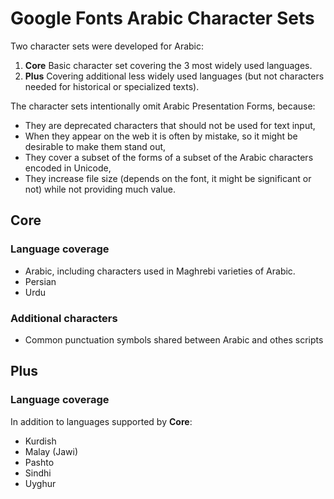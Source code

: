Google Fonts Arabic Character Sets
==================================

Two character sets were developed for Arabic:

1. **Core** Basic character set covering the 3 most widely used languages.
2. **Plus** Covering additional less widely used languages (but not characters needed for historical or specialized texts).

The character sets intentionally omit Arabic Presentation Forms, because:
* They are deprecated characters that should not be used for text input,
* When they appear on the web it is often by mistake, so it might be desirable to make them stand out,
* They cover a subset of the forms of a subset of the Arabic characters encoded in Unicode,
* They increase file size (depends on the font, it might be significant or not) while not providing much value.

Core
----

### Language coverage
* Arabic, including characters used in Maghrebi varieties of Arabic.
* Persian
* Urdu

### Additional characters
* Common punctuation symbols shared between Arabic and othes scripts

Plus
----

### Language coverage
In addition to languages supported by **Core**:

* Kurdish
* Malay (Jawi)
* Pashto
* Sindhi
* Uyghur
